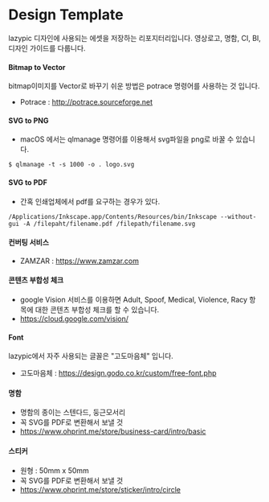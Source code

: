 # Design Template
lazypic 디자인에 사용되는 에셋을 저장하는 리포지터리입니다.
영상로고, 명함, CI, BI, 디자인 가이드를 다룹니다.

#### Bitmap to Vector
bitmap이미지를 Vector로 바꾸기 쉬운 방법은 potrace 명령어를 사용하는 것 입니다.

- Potrace : http://potrace.sourceforge.net

#### SVG to PNG
- macOS 에서는 qlmanage 명령어를 이용해서 svg파일을 png로 바꿀 수 있습니다.

```
$ qlmanage -t -s 1000 -o . logo.svg
```

#### SVG to PDF
- 간혹 인쇄업체에서 pdf를 요구하는 경우가 있다.

```
/Applications/Inkscape.app/Contents/Resources/bin/Inkscape --without-gui -A /filepaht/filename.pdf /filepath/filename.svg
```

#### 컨버팅 서비스
- ZAMZAR : https://www.zamzar.com

#### 콘텐츠 부합성 체크
- google Vision 서비스를 이용하면 Adult, Spoof, Medical, Violence, Racy 항목에 대한 콘텐츠 부합성 체크를 할 수 있습니다.
- https://cloud.google.com/vision/

#### Font
lazypic에서 자주 사용되는 글꼴은 "고도마음체" 입니다.

- 고도마음체 : https://design.godo.co.kr/custom/free-font.php

#### 명함
- 명함의 종이는 스텐다드, 둥근모서리
- 꼭 SVG를 PDF로 변환해서 보낼 것
- https://www.ohprint.me/store/business-card/intro/basic

#### 스티커
- 원형 : 50mm x 50mm
- 꼭 SVG를 PDF로 변환해서 보낼 것
- https://www.ohprint.me/store/sticker/intro/circle
